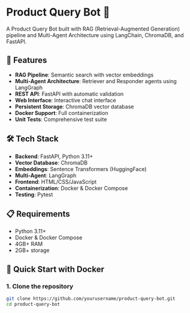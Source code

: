 # Product Query Bot 🤖

A Product Query Bot built with RAG (Retrieval-Augmented Generation) pipeline and Multi-Agent Architecture using LangChain, ChromaDB, and FastAPI.

## 🚀 Features

- **RAG Pipeline**: Semantic search with vector embeddings
- **Multi-Agent Architecture**: Retriever and Responder agents using LangGraph
- **REST API**: FastAPI with automatic validation
- **Web Interface**: Interactive chat interface
- **Persistent Storage**: ChromaDB vector database
- **Docker Support**: Full containerization
- **Unit Tests**: Comprehensive test suite

## 🛠️ Tech Stack

- **Backend**: FastAPI, Python 3.11+
- **Vector Database**: ChromaDB
- **Embeddings**: Sentence Transformers (HuggingFace)
- **Multi-Agent**: LangGraph
- **Frontend**: HTML/CSS/JavaScript
- **Containerization**: Docker & Docker Compose
- **Testing**: Pytest

## 📋 Requirements

- Python 3.11+
- Docker & Docker Compose
- 4GB+ RAM
- 2GB+ storage

## 🚀 Quick Start with Docker

### 1. Clone the repository
```bash
git clone https://github.com/yourusername/product-query-bot.git
cd product-query-bot
